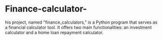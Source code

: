 # Finance-calculator-
his project, named "finance_calculators," is a Python program that serves as a financial calculator tool. It offers two main functionalities: an investment calculator and a home loan repayment calculator. 
